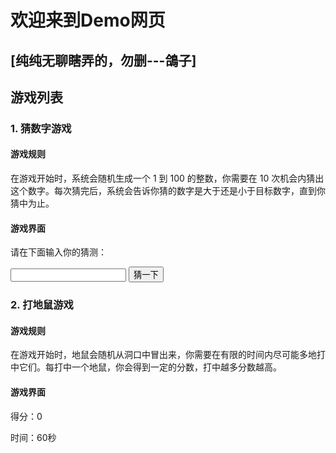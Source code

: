# 欢迎来到Demo网页

## [纯纯无聊瞎弄的，勿删---鴿子]

## 游戏列表

### 1. 猜数字游戏

#### 游戏规则

在游戏开始时，系统会随机生成一个 1 到 100 的整数，你需要在 10 次机会内猜出这个数字。每次猜完后，系统会告诉你猜的数字是大于还是小于目标数字，直到你猜中为止。

#### 游戏界面

请在下面输入你的猜测：

<input type="text" id="guessInput">
<button onclick="guess()">猜一下</button>

<p id="result"></p>

<script>
var target = Math.floor(Math.random() * 100) + 1;
var remainingGuesses = 10;

function guess() {
  var guessInput = document.getElementById("guessInput");
  var guess = parseInt(guessInput.value);

  if (isNaN(guess)) {
    alert("请输入一个数字！");
    return;
  }

  remainingGuesses--;

  if (guess === target) {
    document.getElementById("result").innerHTML = "恭喜你，猜对了！";
    return;
  }

  if (remainingGuesses === 0) {
    document.getElementById("result").innerHTML = "很遗憾，你没有猜中。正确答案是：" + target;
    return;
  }

  var hint = guess > target ? "大了" : "小了";
  document.getElementById("result").innerHTML = "你猜的数字" + hint + "，还剩下" + remainingGuesses + "次机会。";
}
</script>

### 2. 打地鼠游戏

#### 游戏规则

在游戏开始时，地鼠会随机从洞口中冒出来，你需要在有限的时间内尽可能多地打中它们。每打中一个地鼠，你会得到一定的分数，打中越多分数越高。

#### 游戏界面

<div id="gameArea">
  <div class="hole"></div>
  <div class="hole"></div>
  <div class="hole"></div>
  <div class="hole"></div>
  <div class="hole"></div>
  <div class="hole"></div>
</div>

<p>得分：<span id="score">0</span></p>
<p>时间：<span id="time">60</span>秒</p>

<script>
var score = 0;
var time = 60;

function startGame() {
  setInterval(function() {
    time--;
    document.getElementById("time").innerHTML = time + "秒";
    if (time === 0) {
      endGame();
    }
  }, 1000);

  var holes = document.getElementsByClassName("hole");
  for (var i = 0; i < holes.length; i++) {
    holes[i].addEventListener("click", function() {
      score++;
      document.getElementById("score").innerHTML = score;
    });
  }
}

function endGame() {
  var holes = document.getElementsByClassName("hole");
  for (var i = 0; i < holes.length; i++) {
    holes[i].removeEventListener("click", function() {
      score++;
      document.getElementById("score").innerHTML = score;
    });
  }

  alert("时间到！你的得分是：" + score);
}
</script>


